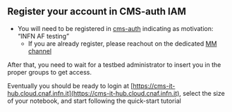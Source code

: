 <!--
 Copyright 2022 undefined
 
 Licensed under the Apache License, Version 2.0 (the "License");
 you may not use this file except in compliance with the License.
 You may obtain a copy of the License at
 
     http://www.apache.org/licenses/LICENSE-2.0
 
 Unless required by applicable law or agreed to in writing, software
 distributed under the License is distributed on an "AS IS" BASIS,
 WITHOUT WARRANTIES OR CONDITIONS OF ANY KIND, either express or implied.
 See the License for the specific language governing permissions and
 limitations under the License.
-->

## Register your account in CMS-auth IAM

- You will need to be registered in [cms-auth](https://cms-auth.web.cern.ch/) indicating as motivation: “INFN AF testing”
  - If you are already register, please reachout on the dedicated [MM channel](https://mattermost.web.cern.ch/infn-cloud-pg/channels/infn-analysis-facility)

After that, you need to wait for a testbed administrator to insert you in the proper groups to get access.

Eventually you should be ready to login at [https://cms-it-hub.cloud.cnaf.infn.it](https://cms-it-hub.cloud.cnaf.infn.it), select the size of your notebook, and start following the quick-start tutorial
